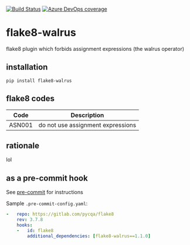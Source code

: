 [![Build Status](https://dev.azure.com/asottile/asottile/_apis/build/status/asottile.flake8-walrus?branchName=master)](https://dev.azure.com/asottile/asottile/_build/latest?definitionId=26&branchName=master)
[![Azure DevOps coverage](https://img.shields.io/azure-devops/coverage/asottile/asottile/26/master.svg)](https://dev.azure.com/asottile/asottile/_build/latest?definitionId=26&branchName=master)

flake8-walrus
================

flake8 plugin which forbids assignment expressions (the walrus operator)

## installation

`pip install flake8-walrus`

## flake8 codes

| Code   | Description                       |
|--------|-----------------------------------|
| ASN001 | do not use assignment expressions |

## rationale

lol

## as a pre-commit hook

See [pre-commit](https://github.com/pre-commit/pre-commit) for instructions

Sample `.pre-commit-config.yaml`:

```yaml
-   repo: https://gitlab.com/pycqa/flake8
    rev: 3.7.8
    hooks:
    -   id: flake8
        additional_dependencies: [flake8-walrus==1.1.0]
```
